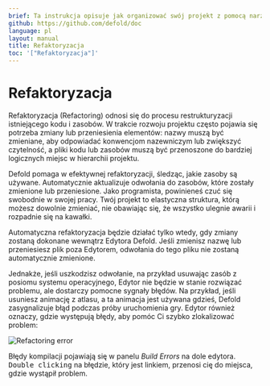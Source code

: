 ```yaml
---
brief: Ta instrukcja opisuje jak organizować swój projekt z pomocą narzędzi do refaktoryzacji.
github: https://github.com/defold/doc
language: pl
layout: manual
title: Refaktoryzacja
toc: '["Refaktoryzacja"]'
---
```


# Refaktoryzacja

Refaktoryzacja (Refactoring) odnosi się do procesu restrukturyzacji istniejącego kodu i zasobów. W trakcie rozwoju projektu często pojawia się potrzeba zmiany lub przeniesienia elementów: nazwy muszą być zmieniane, aby odpowiadać konwencjom nazewniczym lub zwiększyć czytelność, a pliki kodu lub zasobów muszą być przenoszone do bardziej logicznych miejsc w hierarchii projektu.

Defold pomaga w efektywnej refaktoryzacji, śledząc, jakie zasoby są używane. Automatycznie aktualizuje odwołania do zasobów, które zostały zmienione lub przeniesione. Jako programista, powinieneś czuć się swobodnie w swojej pracy. Twój projekt to elastyczna struktura, którą możesz dowolnie zmieniać, nie obawiając się, że wszystko ulegnie awarii i rozpadnie się na kawałki.

<div class='important' markdown='1'>
Automatyczna refaktoryzacja będzie działać tylko wtedy, gdy zmiany zostaną dokonane wewnątrz Edytora Defold. Jeśli zmienisz nazwę lub przeniesiesz plik poza Edytorem, odwołania do tego pliku nie zostaną automatycznie zmienione.
</div>

Jednakże, jeśli uszkodzisz odwołanie, na przykład usuwając zasób z posiomu systemu operacyjnego, Edytor nie będzie w stanie rozwiązać problemu, ale dostarczy pomocne sygnały błędów. Na przykład, jeśli usuniesz animację z atlasu, a ta animacja jest używana gdzieś, Defold zasygnalizuje błąd podczas próby uruchomienia gry. Edytor również oznaczy, gdzie występują błędy, aby pomóc Ci szybko zlokalizować problem:

![Refactoring error](/manuals/images/workflow/delete_error.png)

Błędy kompilacji pojawiają się w panelu *Build Errors* na dole edytora. <kbd>Double clicking</kbd> na błędzie, który jest linkiem, przenosi cię do miejsca, gdzie wystąpił problem.